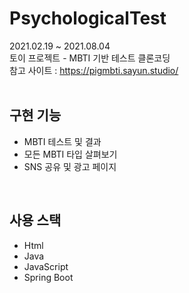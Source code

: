 # PsychologicalTest
2021.02.19 ~ 2021.08.04<br>
토이 프로젝트 - MBTI 기반 테스트 클론코딩<br>
참고 사이트 : https://pigmbti.sayun.studio/
<br><br>

## 구현 기능
- MBTI 테스트 및 결과
- 모든 MBTI 타입 살펴보기
- SNS 공유 및 광고 페이지
<br>

## 사용 스택
- Html
- Java
- JavaScript
- Spring Boot
